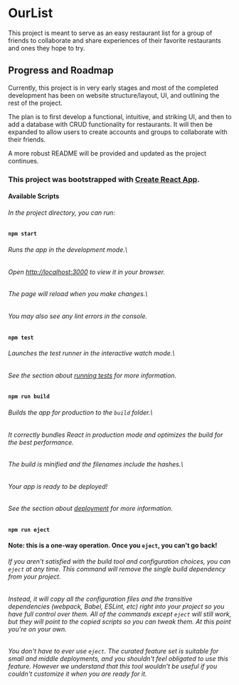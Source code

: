 # OurList

This project is meant to serve as an easy restaurant list for a group of friends to collaborate and share experiences of their favorite restaurants and ones they hope to try.

## Progress and Roadmap

Currently, this project is in very early stages and most of the completed development has been on website structure/layout, UI, and outlining the rest of the project.

The plan is to first develop a functional, intuitive, and striking UI, and then to add a database with CRUD functionality for restaurants. It will then be expanded to allow users to create accounts and groups to collaborate with their friends.

A more robust README will be provided and updated as the project continues.

### **This project was bootstrapped with [Create React App](https://github.com/facebook/create-react-app).**

#### Available Scripts

###### In the project directory, you can run:

#### `npm start`

###### Runs the app in the development mode.\

###### Open [http://localhost:3000](http://localhost:3000) to view it in your browser.

###### The page will reload when you make changes.\

###### You may also see any lint errors in the console.

#### `npm test`

###### Launches the test runner in the interactive watch mode.\

###### See the section about [running tests](https://facebook.github.io/create-react-app/docs/running-tests) for more information.

#### `npm run build`

###### Builds the app for production to the `build` folder.\

###### It correctly bundles React in production mode and optimizes the build for the best performance.

###### The build is minified and the filenames include the hashes.\

###### Your app is ready to be deployed!

###### See the section about [deployment](https://facebook.github.io/create-react-app/docs/deployment) for more information.

#### `npm run eject`

**Note: this is a one-way operation. Once you `eject`, you can't go back!**

###### If you aren't satisfied with the build tool and configuration choices, you can `eject` at any time. This command will remove the single build dependency from your project.

###### Instead, it will copy all the configuration files and the transitive dependencies (webpack, Babel, ESLint, etc) right into your project so you have full control over them. All of the commands except `eject` will still work, but they will point to the copied scripts so you can tweak them. At this point you're on your own.

###### You don't have to ever use `eject`. The curated feature set is suitable for small and middle deployments, and you shouldn't feel obligated to use this feature. However we understand that this tool wouldn't be useful if you couldn't customize it when you are ready for it.
